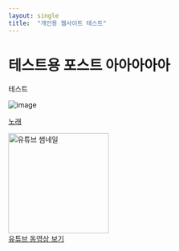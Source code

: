 ```yaml
---
layout: single
title:  "개인용 웹사이트 테스트"
---
```


# 테스트용 포스트 아아아아아

테스트

![image](https://i.namu.wiki/i/c4ydFYf2BImS4tC0LzQx1pshjXVEEW_J50m4i98yL1r-2twwNxchm_Sjnwzjwslysm10BG5YaZI1N6i77uBa9Q.webp) 

<a href="https://www.youtube.com/watch?v=CyOAmEihVHs" target="_blank">노래</a>

<a href="https://www.youtube.com/watch?v=CyOAmEihVHs" target="_blank">
  <img src="https://img.youtube.com/vi/CyOAmEihVHs/0.jpg" alt="유튜브 썸네일" width="200">
  <br>유튜브 동영상 보기
</a>
